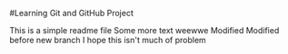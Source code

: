 #Learning Git and GitHub Project

This is a simple readme file
Some more text
weewwe
Modified
Modified before new branch
I hope this isn't much of problem
